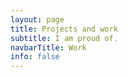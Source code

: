 ```yaml
---
layout: page
title: Projects and work
subtitle: I am proud of.
navbarTitle: Work
info: false
---
```


<section class="projects grid-width">
  <!-- <h2 class="h3">Featuret projects</h2> -->
  <ProjectCard
    url="/work/agrivi"
    title="Agrivi"
    description="Farm managment software"
    bgImage="stjepangrgic-agrivi-card-bgImage.jpg"
    projectImage="stjepangrgic-agrivi-card-projectImage.png"
    underlinColor="#5FC21E"/>
  <ProjectCard
    url="/work/vibby"
    title="Vibby"
    description="Interactive video platform"
    bgImage="stjepangrgic-vibby-card-bgImage.png"
    projectImage="stjepangrgic-vibby-card-projectImage.png"
    underlinColor="#3CACF5"/>
  <ProjectCard
    url="/work/share-istria"
    title="Share Istria"
    description="Creative Tourism Campaign"
    bgImage="stjepangrgic-share-istria-card-bgImage.png"
    projectImage="stjepangrgic-share-istria-card-projectImage.png"
    underlinColor="#009FE2"/>
  <ProjectCard
    url="/work/vip-xmass-chat"
    title="Vip Xmas Chat"
    description="Promotional Chat App"
    bgImage="stjepangrgic-vip-chat-card-bgImage.jpg"
    projectImage="stjepangrgic-vip-chat-card-projectImage.png"
    textColor="#000"/>

<!--     background-image: linear-gradient(180deg, #F5F5F5 0%, #F2F2F2 100%);
    box-shadow: inset 0 -2px 0 0 #F2F2F2;
    border-radius: 3px; -->

<!--   <ProjectCard
    url="/work/vibby"
    title="Vibby"
    description="Interactive video platform startup"
    bgImage="stjepangrgic-vibby-card.png"
    projectImage="test.png"
    underlinColor="#2C45BC"/> -->
<!--   <ProjectCard
    url="/work/agrivi"
    title="Agrivi"
    description="Farm managment software"
    period="2016"
    image="stjepangrgic-agrivi-card.jpg"
    linkText="Read the case study"
    :tags="['Branding', 'Icons', 'Web Application', 'Corporate Site']"
    underlinColor="#3A9300"/>
  <ProjectCard
    url="/work/share-istria"
    title="Share Istria"
    description="Creative Tourism Campaign"
    period="2016"
    image="stjepangrgic-shareistria-card.jpg"
    linkText="Read the case study"
    :tags="['Branding', 'Icons', 'Web Application', 'Corporate Site']"
    underlinColor="#0082AF"/>
  <ProjectCard
    url="/work/vip-xmass-chat"
    title="Vip Xmas Chat"
    description="Promotional Chat App"
    period="2016"
    image="stjepangrgic-card-vip-chat.jpg"
    linkText="Read the case study"
    :tags="['Branding', 'Icons', 'Web Application', 'Corporate Site']"
    textColor="#000"/> -->
</section>


<script>
import ProjectCard from '@/components/ProjectCard.vue'
import PageHeader from '@/components/PageHeader.vue'

export default {
  components: {
    ProjectCard,
    PageHeader
  },
}
</script>

<style lang="stylus">
/*.work
  .projects*/
    /*margin-top: 3rem;*/
</style>
